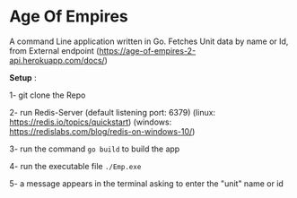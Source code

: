 # Age Of Empires

A command Line application written in Go. Fetches Unit data by name or Id, from External endpoint (https://age-of-empires-2-api.herokuapp.com/docs/)


**Setup** : 

1- git clone the Repo

2- run Redis-Server (default listening port: 6379)
(linux: https://redis.io/topics/quickstart) 
(windows: https://redislabs.com/blog/redis-on-windows-10/)

3- run the command ```go build``` to build the app

4- run the executable file ```./Emp.exe```

5- a message appears in the terminal asking to enter the "unit" name or id
